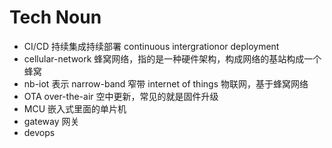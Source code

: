# Tech Noun

- CI/CD 持续集成持续部署 continuous intergrationor deployment
- cellular-network 蜂窝网络，指的是一种硬件架构，构成网络的基站构成一个蜂窝
- nb-iot 表示 narrow-band 窄带 internet of things 物联网，基于蜂窝网络
- OTA over-the-air 空中更新，常见的就是固件升级
- MCU 嵌入式里面的单片机
- gateway 网关
- devops
